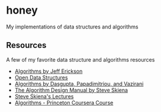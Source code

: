 # honey

My implementations of data structures and algorithms

## Resources

A few of my favorite data structure and algorithms resources

- [Algorithms by Jeff Erickson](https://jeffe.cs.illinois.edu/teaching/algorithms/)
- [Open Data Structures](http://opendatastructures.org/)
- [Algorithms by Dasgupta, Papadimitriou, and Vazirani](https://www.amazon.com/Algorithms-Sanjoy-Dasgupta/dp/0073523402)
- [The Algorithm Design Manual by Steve Skiena](https://www.amazon.com/Algorithm-Design-Manual-Steven-Skiena/dp/1849967202)
- [Steve Skiena's Lectures](https://www3.cs.stonybrook.edu/~skiena/373/videos/)
- [Algorithms - Princeton Coursera Course](https://www.coursera.org/learn/algorithms-part1)

